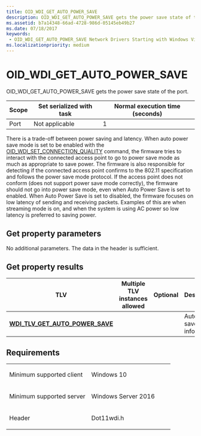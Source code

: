 ```yaml
---
title: OID_WDI_GET_AUTO_POWER_SAVE
description: OID_WDI_GET_AUTO_POWER_SAVE gets the power save state of the port.
ms.assetid: b7a14348-66ad-4728-986d-05145eb49b27
ms.date: 07/18/2017
keywords:
 - OID_WDI_GET_AUTO_POWER_SAVE Network Drivers Starting with Windows Vista
ms.localizationpriority: medium
---
```


# OID\_WDI\_GET\_AUTO\_POWER\_SAVE


OID\_WDI\_GET\_AUTO\_POWER\_SAVE gets the power save state of the port.

| Scope | Set serialized with task | Normal execution time (seconds) |
|-------|--------------------------|---------------------------------|
| Port  | Not applicable           | 1                               |

 

There is a trade-off between power saving and latency. When auto power save mode is set to be enabled with the [OID\_WDI\_SET\_CONNECTION\_QUALITY](oid-wdi-set-connection-quality.md) command, the firmware tries to interact with the connected access point to go to power save mode as much as appropriate to save power. The firmware is also responsible for detecting if the connected access point confirms to the 802.11 specification and follows the power save mode protocol. If the access point does not conform (does not support power save mode correctly), the firmware should not go into power save mode, even when Auto Power Save is set to enabled. When Auto Power Save is set to disabled, the firmware focuses on low latency of sending and receiving packets. Examples of this are when streaming mode is on, and when the system is using AC power so low latency is preferred to saving power.

## Get property parameters


No additional parameters. The data in the header is sufficient.
## Get property results


| TLV                                                                          | Multiple TLV instances allowed | Optional | Description                  |
|------------------------------------------------------------------------------|--------------------------------|----------|------------------------------|
| [**WDI\_TLV\_GET\_AUTO\_POWER\_SAVE**](https://msdn.microsoft.com/library/windows/hardware/dn926307) |                                |          | Auto power save information. |

 

Requirements
------------

<table>
<colgroup>
<col width="50%" />
<col width="50%" />
</colgroup>
<tbody>
<tr class="odd">
<td><p>Minimum supported client</p></td>
<td><p>Windows 10</p></td>
</tr>
<tr class="even">
<td><p>Minimum supported server</p></td>
<td><p>Windows Server 2016</p></td>
</tr>
<tr class="odd">
<td><p>Header</p></td>
<td>Dot11wdi.h</td>
</tr>
</tbody>
</table>

 

 




